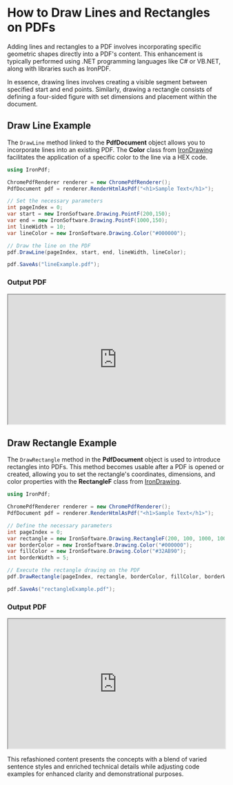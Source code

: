 # How to Draw Lines and Rectangles on PDFs

Adding lines and rectangles to a PDF involves incorporating specific geometric shapes directly into a PDF's content. This enhancement is typically performed using .NET programming languages like C# or VB.NET, along with libraries such as IronPDF.

In essence, drawing lines involves creating a visible segment between specified start and end points. Similarly, drawing a rectangle consists of defining a four-sided figure with set dimensions and placement within the document.

## Draw Line Example

The `DrawLine` method linked to the **PdfDocument** object allows you to incorporate lines into an existing PDF. The **Color** class from [IronDrawing](https://ironsoftware.com/open-source/csharp/drawing/docs/) facilitates the application of a specific color to the line via a HEX code.

```cs
using IronPdf;

ChromePdfRenderer renderer = new ChromePdfRenderer();
PdfDocument pdf = renderer.RenderHtmlAsPdf("<h1>Sample Text</h1>");

// Set the necessary parameters
int pageIndex = 0;
var start = new IronSoftware.Drawing.PointF(200,150);
var end = new IronSoftware.Drawing.PointF(1000,150);
int lineWidth = 10;
var lineColor = new IronSoftware.Drawing.Color("#000000");

// Draw the line on the PDF
pdf.DrawLine(pageIndex, start, end, lineWidth, lineColor);

pdf.SaveAs("lineExample.pdf");
```

### Output PDF

<iframe loading="lazy" src="https://ironpdf.com/static-assets/pdf/how-to/draw-line-and-rectangle/drawLine.pdf" width="100%" height="300px">
</iframe>

## Draw Rectangle Example

The `DrawRectangle` method in the **PdfDocument** object is used to introduce rectangles into PDFs. This method becomes usable after a PDF is opened or created, allowing you to set the rectangle's coordinates, dimensions, and color properties with the **RectangleF** class from [IronDrawing](https://ironsoftware.com/open-source/csharp/drawing/docs/).

```cs
using IronPdf;

ChromePdfRenderer renderer = new ChromePdfRenderer();
PdfDocument pdf = renderer.RenderHtmlAsPdf("<h1>Sample Text</h1>");

// Define the necessary parameters
int pageIndex = 0;
var rectangle = new IronSoftware.Drawing.RectangleF(200, 100, 1000, 100);
var borderColor = new IronSoftware.Drawing.Color("#000000");
var fillColor = new IronSoftware.Drawing.Color("#32AB90");
int borderWidth = 5;

// Execute the rectangle drawing on the PDF
pdf.DrawRectangle(pageIndex, rectangle, borderColor, fillColor, borderWidth);

pdf.SaveAs("rectangleExample.pdf");
```

### Output PDF

<iframe loading="lazy" src="https://ironpdf.com/static-assets/pdf/how-to/draw-line-and-rectangle/drawRectangle.pdf" width="100%" height="300px">
</iframe> 

This refashioned content presents the concepts with a blend of varied sentence styles and enriched technical details while adjusting code examples for enhanced clarity and demonstrational purposes.